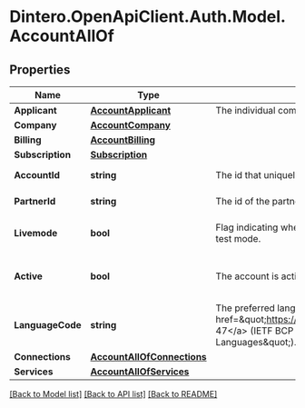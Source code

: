 # Dintero.OpenApiClient.Auth.Model.AccountAllOf

## Properties

Name | Type | Description | Notes
------------ | ------------- | ------------- | -------------
**Applicant** | [**AccountApplicant**](AccountApplicant.md) | The individual completing the account registration | 
**Company** | [**AccountCompany**](AccountCompany.md) |  | 
**Billing** | [**AccountBilling**](AccountBilling.md) |  | 
**Subscription** | [**Subscription**](Subscription.md) |  | [optional] 
**AccountId** | **string** | The id that uniquely identifies the account. | [optional] [readonly] 
**PartnerId** | **string** | The id of the partner associated with the account | [optional] [readonly] 
**Livemode** | **bool** | Flag indicating whether the account exists in live mode and test mode.  | [optional] [default to false]
**Active** | **bool** | The account is active | [optional] [readonly] [default to false]
**LanguageCode** | **string** | The preferred language for the account as defined by &lt;a href&#x3D;\&quot;https://tools.ietf.org/html/bcp47\&quot;&gt;BCP 47&lt;/a&gt; (IETF BCP 47, \&quot;Tags for Identifying Languages\&quot;).  | [optional] 
**Connections** | [**AccountAllOfConnections**](AccountAllOfConnections.md) |  | [optional] 
**Services** | [**AccountAllOfServices**](AccountAllOfServices.md) |  | [optional] 

[[Back to Model list]](../README.md#documentation-for-models) [[Back to API list]](../README.md#documentation-for-api-endpoints) [[Back to README]](../README.md)


